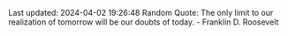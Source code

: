 Last updated: 2024-04-02 19:26:48
Random Quote: The only limit to our realization of tomorrow will be our doubts of today. - Franklin D. Roosevelt